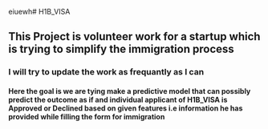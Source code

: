 eiuewh# H1B_VISA

## This Project is volunteer work for a startup which is trying to simplify the immigration process

### I will try to update the work as frequantly as I can

#### Here the goal is we are tying make a predictive model that can possibly predict the outcome as if and individual applicant of H1B_VISA is Approved or Declined based on given features i.e information he has provided while filling the form for immigration

